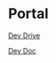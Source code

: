 # Portal

[Dev Drive](https://drive.google.com/drive/u/1/folders/0AO0hOMyVA06NUk9PVA)

[Dev Doc](https://docs.google.com/document/d/1S8Mxx2TCk2wv1aqQFIdE-9ZBPfkALXY-EgAfkEZm-is/edit)